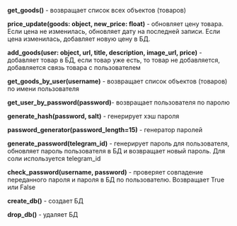 **get_goods()** - возвращает список всех объектов (товаров)

**price_update(goods: object, new_price: float)** - обновляет цену товара. Если цена не изменилась, обновляет дату на последней записи. Если цена изменилась, добавляет новую цену в БД.

**add_goods(user: object, url, title, description, image_url, price)** - добавляет товар в БД, если товар уже есть, то товар не добавляется, добавляется связь товара с пользователем

**get_goods_by_user(username)** - возвращает список объектов (товаров) по имени пользователя

**get_user_by_password(password)**- возвращает пользователя по паролю

**generate_hash(password, salt)** - генерирует хэш пароля

**password_generator(password_length=15)** - генератор паролей

**generate_password(telegram_id)** - генерирует пароль для пользователя, обновляет пароль пользователя в БД и возвращает новый пароль. Для соли используется telegram_id

**check_password(username, password)** - проверяет совпадение переданного пароля  и пароля в БД по пользователю. Возвращает True или False

**create_db()** - создает БД

**drop_db()** - удаляет БД
